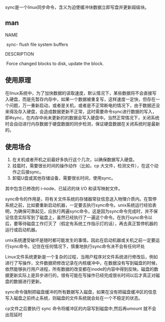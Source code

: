 sync是一个linux同步命令，含义为迫使缓冲块数据立即写盘并更新超级块。

## man

NAME

​	sync- flush file system buffers

DESCRIPTION

​	Force changed blocks to disk, update the block.

## 使用原理

在linux系统中，为了加快数据的读取速度，默认情况下，某些数据将不会直接写入硬盘，而是先暂存内存中，如果一个数据被重复写，这样速度一定快，但存在一个问题，万一重新启动，或者是关机，或者是不正常断电的情况下，由于数据还没来得及存入硬盘，会造成数据更新不正常，这时需要命令sync进行数据的写入，即#sync，在内存中尚未更新的的数据会写入硬盘中。当然正常情况下，关闭系统时会自动进行内存数据于硬盘数据的同步检测，保证硬盘数据在关闭系统时是最新的。

## 使用场合

1. 在关机或者开机之前最好多执行这个几次，以确保数据写入硬盘。
2. 挂载时，需要很长时间的操作动作（比如，cp 大文件，检测文件），在这个动作之后接sync。
3. 卸载U盘或其他存储设备，需要很长时间，使用sync。



其中包含已修改的 i-node、已延迟的块 I/O 和读写映射文件。

sync命令的作用是，将有关文件系统的存储器常驻信息送入物理介质内。在暂停系统之前，比如要重新启动机器，一定要去执行sync命令。unix系统运行经验表明，为确保可靠起见，应执行两遍sync命令，这是因为sync命令完成时，并不保证信息实际写到了磁盘上，虽然已经执行了一遍这个命令。在执行sync命令以后，要等待磁盘工作灯灭了（假定有系统工作指示灯的话），再去真正暂停机器的运行或启动机器。

unix系统遭受破坏是随时都可能发生的事情，因此在启动机器或关机之前一定要运行sync命令。记住在任何情况下，慎重地执行sync命令决不会有任何坏处

Linux文件系统更新是一个复杂的过程，当用户程序对文件系统进行修改后，例如进行了写操作，文件数据把修改记录在内核缓冲中，在数据没有写到磁盘的时候，依然能够执行用户进程，所有数据的改变都在inode的内容中得到反映。磁盘的数据更新实际上是异步进行的，很有可能在写操作已经完成很长时间以后才真正对磁盘的数据进行更新。

sync命令强制把磁盘缓冲的所有数据写入磁盘，如果在没有把磁盘缓冲区的信息写入磁盘之前终止系统，则磁盘的文件系统就会处在一个不稳定的状态。

cp文件之后要执行 sync 命令将缓冲区的内容写到磁盘中,然后再umount 就不会出现延时